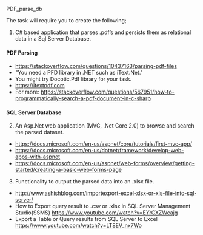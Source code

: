 PDF_parse_db

The task will require you to create the following;
 
1. C# based application that parses .pdf’s and persists them as relational data in a Sql Server Database.
  #### PDF Parsing
  - https://stackoverflow.com/questions/10437163/parsing-pdf-files
  - "You need a PFD library in .NET such as iText.Net."
  - You might try Docotic.Pdf library for your task.
  - https://itextpdf.com
  - For more: https://stackoverflow.com/questions/567951/how-to-programmatically-search-a-pdf-document-in-c-sharp
#### SQL Server Database
2. An Asp.Net web application (MVC, .Net Core 2.0) to browse and search the parsed dataset.
  - https://docs.microsoft.com/en-us/aspnet/core/tutorials/first-mvc-app/
  - https://docs.microsoft.com/en-us/dotnet/framework/develop-web-apps-with-aspnet
  - https://docs.microsoft.com/en-us/aspnet/web-forms/overview/getting-started/creating-a-basic-web-forms-page
3. Functionality to output the parsed data into an .xlsx file.
  - http://www.ashishblog.com/importexport-excel-xlsx-or-xls-file-into-sql-server/
  - How to Export query result to .csv or .xlsx in SQL Server Management Studio(SSMS) https://www.youtube.com/watch?v=EYrCXZWcajg
  - Export a Table or Query results from SQL Server to Excel https://www.youtube.com/watch?v=LT8EV_nx7Wo
